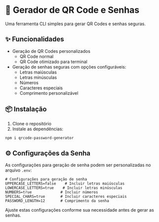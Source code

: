 # 🔧 Gerador de QR Code e Senhas

Uma ferramenta CLI simples para gerar QR Codes e senhas seguras.

## ✨ Funcionalidades

- Geração de QR Codes personalizados
  - QR Code normal
  - QR Code otimizado para terminal
- Geração de senhas seguras com opções configuráveis:
  - Letras maiúsculas
  - Letras minúsculas 
  - Números
  - Caracteres especiais
  - Comprimento personalizável

## 📦 Instalação

1. Clone o repositório
2. Instale as dependências:

```bash
npm i qrcode-password-generator
```

## ⚙️ Configurações da Senha

As configurações para geração de senha podem ser personalizadas no arquivo `.env`:

```env
# Configurações para geração de senha
UPPERCASE_LETTERS=false    # Incluir letras maiúsculas
LOWERCASE_LETTERS=true    # Incluir letras minúsculas
NUMBERS=true             # Incluir números
SPECIAL_CHARS=true       # Incluir caracteres especiais
PASSWORD_LENGTH=12       # Comprimento da senha
```

Ajuste estas configurações conforme sua necessidade antes de gerar as senhas.
